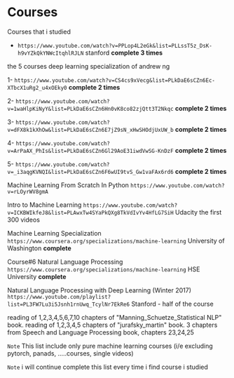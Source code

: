 # Courses
Courses that i studied 

 * ```https://www.youtube.com/watch?v=PPLop4L2eGk&list=PLLssT5z_DsK-h9vYZkQkYNWcItqhlRJLN``` stanford **complete 3 times**
 
 the 5 courses deep learning specialization of andrew ng
 
 1- ```https://www.youtube.com/watch?v=CS4cs9xVecg&list=PLkDaE6sCZn6Ec-XTbcX1uRg2_u4xOEky0```  **complete 2 times**
 
 2- ```https://www.youtube.com/watch?v=1waHlpKiNyY&list=PLkDaE6sCZn6Hn0vK8co82zjQtt3T2Nkqc```  **complete 2 times**
 
 3- ```https://www.youtube.com/watch?v=dFX8k1kXhOw&list=PLkDaE6sCZn6E7jZ9sN_xHwSHOdjUxUW_b```  **complete 2 times**
 
 4- ```https://www.youtube.com/watch?v=ArPaAX_PhIs&list=PLkDaE6sCZn6Gl29AoE31iwdVwSG-KnDzF```  **complete 2 times**
 
 5- ```https://www.youtube.com/watch?v=_i3aqgKVNQI&list=PLkDaE6sCZn6F6wUI9tvS_Gw1vaFAx6rd6```  **complete 2 times**

Machine Learning From Scratch In Python ```https://www.youtube.com/watch?v=rLOyrWV8gmA```

 Intro to Machine Learning  ```https://www.youtube.com/watch?v=ICKBWIkfeJ8&list=PLAwxTw4SYaPkQXg8TkVdIvYv4HfLG7SiH``` Udacity the first 300 videos
 
 Machine Learning Specialization ```https://www.coursera.org/specializations/machine-learning```  University of Washington **complete**
 
 Course#6 Natural Language Processing ```https://www.coursera.org/specializations/machine-learning``` HSE University **complete**
 
 Natural Language Processing with Deep Learning (Winter 2017) ```https://www.youtube.com/playlist?list=PL3FW7Lu3i5Jsnh1rnUwq_TcylNr7EkRe6``` Stanford - half of the course 
 
   reading of 1,2,3,4,5,6,7,10 chapters of "Manning_Schuetze_Statistical NLP" book.
  reading of 1,2,3,4,5 chapters of "jurafsky_martin" book.
  3 chapters from Speech and Language Processing book, chapters 23,24,25




`Note` This list include only pure machine learning courses (i/e excluding pytorch, panads, .....courses, single videos)

`Note` i will continue complete this list every time i find course i studied
